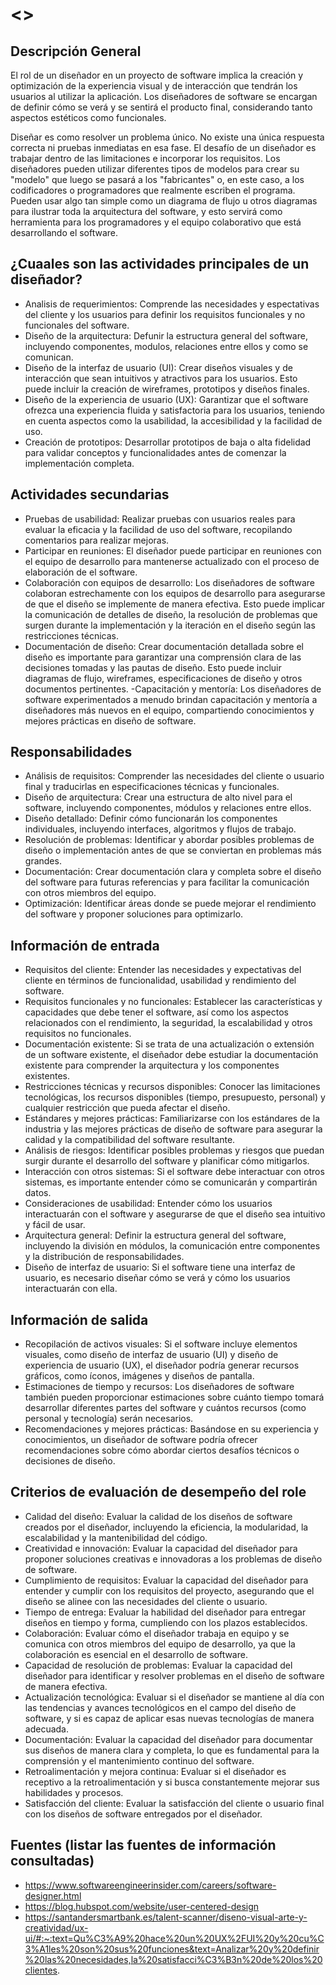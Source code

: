 # <<Designer>>

## Descripción General
<!-- Describir de manera muy general el rol -->
El rol de un diseñador en un proyecto de software implica la creación y optimización de la experiencia visual y de interacción que tendrán los usuarios al utilizar la aplicación. Los diseñadores de software se encargan de definir cómo se verá y se sentirá el producto final, considerando tanto aspectos estéticos como funcionales. 

Diseñar es como resolver un problema único. No existe una única respuesta correcta ni pruebas inmediatas en esa fase. El desafío de un diseñador es trabajar dentro de las limitaciones e incorporar los requisitos. Los diseñadores pueden utilizar diferentes tipos de modelos para crear su "modelo" que luego se pasará a los "fabricantes" o, en este caso, a los codificadores o programadores que realmente escriben el programa. Pueden usar algo tan simple como un diagrama de flujo u otros diagramas para ilustrar toda la arquitectura del software, y esto servirá como herramienta para los programadores y el equipo colaborativo que está desarrollando el software.

<!-- Describir las actividades principales -->

## ¿Cuaales son las actividades principales de un diseñador?
- Analisis de requerimientos: Comprende las necesidades y espectativas del cliente y los usuarios para definir los requisitos funcionales y no funcionales del software.
- Diseño de la arquitectura: Defunir la estructura general del software, incluyendo componentes, modulos, relaciones entre ellos y como se comunican.
- Diseño de la interfaz de usuario (UI): Crear diseños visuales y de interacción que sean intuitivos y atractivos para los usuarios. Esto puede incluir la creación de wireframes, prototipos y diseños finales.
- Diseño de la experiencia de usuario (UX): Garantizar que el software ofrezca una experiencia fluida y satisfactoria para los usuarios, teniendo en cuenta aspectos como la usabilidad, la accesibilidad y la facilidad de uso.
- Creación de prototipos: Desarrollar prototipos de baja o alta fidelidad para validar conceptos y funcionalidades antes de comenzar la implementación completa.

<!-- Describir las actividades secundarias -->

## Actividades secundarias
- Pruebas de usabilidad: Realizar pruebas con usuarios reales para evaluar la eficacia y la facilidad de uso del software, recopilando comentarios para realizar mejoras.
- Participar en reuniones: El diseñador puede participar en reuniones con el equipo de desarrollo para mantenerse actualizado con el proceso de elaboración de el software.
- Colaboración con equipos de desarrollo: Los diseñadores de software colaboran estrechamente con los equipos de desarrollo para asegurarse de que el diseño se implemente de manera efectiva. Esto puede implicar la comunicación de detalles de diseño, la resolución de problemas que surgen durante la implementación y la iteración en el diseño según las restricciones técnicas.
- Documentación de diseño: Crear documentación detallada sobre el diseño es importante para garantizar una comprensión clara de las decisiones tomadas y las pautas de diseño. Esto puede incluir diagramas de flujo, wireframes, especificaciones de diseño y otros documentos pertinentes.
-Capacitación y mentoría: Los diseñadores de software experimentados a menudo brindan capacitación y mentoría a diseñadores más nuevos en el equipo, compartiendo conocimientos y mejores prácticas en diseño de software.

## Responsabilidades

<!-- Listar las responsabilidades -->
- Análisis de requisitos: Comprender las necesidades del cliente o usuario final y traducirlas en especificaciones técnicas y funcionales.
- Diseño de arquitectura: Crear una estructura de alto nivel para el software, incluyendo componentes, módulos y relaciones entre ellos.
- Diseño detallado: Definir cómo funcionarán los componentes individuales, incluyendo interfaces, algoritmos y flujos de trabajo.
- Resolución de problemas: Identificar y abordar posibles problemas de diseño o implementación antes de que se conviertan en problemas más grandes.
- Documentación: Crear documentación clara y completa sobre el diseño del software para futuras referencias y para facilitar la comunicación con otros miembros del equipo.
- Optimización: Identificar áreas donde se puede mejorar el rendimiento del software y proponer soluciones para optimizarlo.

## Información de entrada
<!-- Listar la información que recibe y por parte de quien -->
- Requisitos del cliente: Entender las necesidades y expectativas del cliente en términos de funcionalidad, usabilidad y rendimiento del software.
- Requisitos funcionales y no funcionales: Establecer las características y capacidades que debe tener el software, así como los aspectos relacionados con el rendimiento, la seguridad, la escalabilidad y otros requisitos no funcionales.
- Documentación existente: Si se trata de una actualización o extensión de un software existente, el diseñador debe estudiar la documentación existente para comprender la arquitectura y los componentes existentes.
- Restricciones técnicas y recursos disponibles: Conocer las limitaciones tecnológicas, los recursos disponibles (tiempo, presupuesto, personal) y cualquier restricción que pueda afectar el diseño.
- Estándares y mejores prácticas: Familiarizarse con los estándares de la industria y las mejores prácticas de diseño de software para asegurar la calidad y la compatibilidad del software resultante.
- Análisis de riesgos: Identificar posibles problemas y riesgos que puedan surgir durante el desarrollo del software y planificar cómo mitigarlos.
- Interacción con otros sistemas: Si el software debe interactuar con otros sistemas, es importante entender cómo se comunicarán y compartirán datos.
- Consideraciones de usabilidad: Entender cómo los usuarios interactuarán con el software y asegurarse de que el diseño sea intuitivo y fácil de usar.
- Arquitectura general: Definir la estructura general del software, incluyendo la división en módulos, la comunicación entre componentes y la distribución de responsabilidades.
- Diseño de interfaz de usuario: Si el software tiene una interfaz de usuario, es necesario diseñar cómo se verá y cómo los usuarios interactuarán con ella.

## Información de salida
<!-- Listar la información que genera y quienes la consumen o requieren -->
- Recopilación de activos visuales: Si el software incluye elementos visuales, como diseño de interfaz de usuario (UI) y diseño de experiencia de usuario (UX), el diseñador podría generar recursos gráficos, como íconos, imágenes y diseños de pantalla.
- Estimaciones de tiempo y recursos: Los diseñadores de software también pueden proporcionar estimaciones sobre cuánto tiempo tomará desarrollar diferentes partes del software y cuántos recursos (como personal y tecnología) serán necesarios.
- Recomendaciones y mejores prácticas: Basándose en su experiencia y conocimientos, un diseñador de software podría ofrecer recomendaciones sobre cómo abordar ciertos desafíos técnicos o decisiones de diseño.

## Criterios de evaluación de desempeño del role

<!-- Listar las métricas que se le suelen atribuir al rol para medir su desempeño -->
- Calidad del diseño: Evaluar la calidad de los diseños de software creados por el diseñador, incluyendo la eficiencia, la modularidad, la escalabilidad y la mantenibilidad del código.
- Creatividad e innovación: Evaluar la capacidad del diseñador para proponer soluciones creativas e innovadoras a los problemas de diseño de software.
- Cumplimiento de requisitos: Evaluar la capacidad del diseñador para entender y cumplir con los requisitos del proyecto, asegurando que el diseño se alinee con las necesidades del cliente o usuario.
- Tiempo de entrega: Evaluar la habilidad del diseñador para entregar diseños en tiempo y forma, cumpliendo con los plazos establecidos.
- Colaboración: Evaluar cómo el diseñador trabaja en equipo y se comunica con otros miembros del equipo de desarrollo, ya que la colaboración es esencial en el desarrollo de software.
- Capacidad de resolución de problemas: Evaluar la capacidad del diseñador para identificar y resolver problemas en el diseño de software de manera efectiva.
- Actualización tecnológica: Evaluar si el diseñador se mantiene al día con las tendencias y avances tecnológicos en el campo del diseño de software, y si es capaz de aplicar esas nuevas tecnologías de manera adecuada.
- Documentación: Evaluar la capacidad del diseñador para documentar sus diseños de manera clara y completa, lo que es fundamental para la comprensión y el mantenimiento continuo del software.
- Retroalimentación y mejora continua: Evaluar si el diseñador es receptivo a la retroalimentación y si busca constantemente mejorar sus habilidades y procesos.
- Satisfacción del cliente: Evaluar la satisfacción del cliente o usuario final con los diseños de software entregados por el diseñador.

## Fuentes (listar las fuentes de información consultadas)
- https://www.softwareengineerinsider.com/careers/software-designer.html
- https://blog.hubspot.com/website/user-centered-design
- https://santandersmartbank.es/talent-scanner/diseno-visual-arte-y-creatividad/ux-ui/#:~:text=Qu%C3%A9%20hace%20un%20UX%2FUI%20y%20cu%C3%A1les%20son%20sus%20funciones&text=Analizar%20y%20definir%20las%20necesidades,la%20satisfacci%C3%B3n%20de%20los%20clientes.

